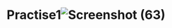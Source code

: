 # Practise1![Screenshot (63)](https://user-images.githubusercontent.com/83716851/178957802-30abb0ba-af10-4b6f-bbe1-5025aae4445b.png)
